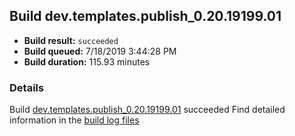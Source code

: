 ## Build dev.templates.publish_0.20.19199.01
- **Build result:** `succeeded`
- **Build queued:** 7/18/2019 3:44:28 PM
- **Build duration:** 115.93 minutes
### Details
Build [dev.templates.publish_0.20.19199.01](https://winappstudio.visualstudio.com/web/build.aspx?pcguid=a4ef43be-68ce-4195-a619-079b4d9834c2&builduri=vstfs%3a%2f%2f%2fBuild%2fBuild%2f29775) succeeded
Find detailed information in the [build log files](https://uwpctdiags.blob.core.windows.net/buildlogs/dev.templates.publish_0.20.19199.01_logs.zip)
